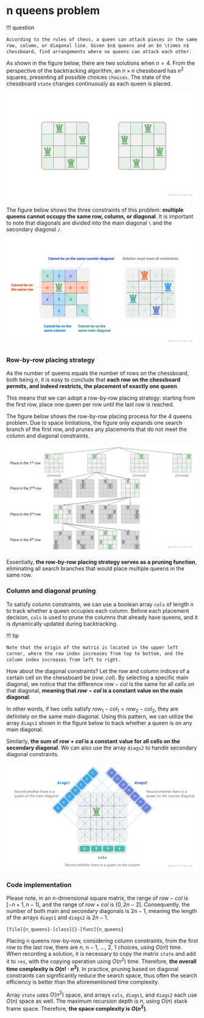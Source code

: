 # n queens problem

!!! question

    According to the rules of chess, a queen can attack pieces in the same row, column, or diagonal line. Given $n$ queens and an $n \times n$ chessboard, find arrangements where no queens can attack each other.

As shown in the figure below, there are two solutions when $n = 4$. From the perspective of the backtracking algorithm, an $n \times n$ chessboard has $n^2$ squares, presenting all possible choices `choices`. The state of the chessboard `state` changes continuously as each queen is placed.

![Solution to the 4 queens problem](n_queens_problem.assets/solution_4_queens.png)

The figure below shows the three constraints of this problem: **multiple queens cannot occupy the same row, column, or diagonal**. It is important to note that diagonals are divided into the main diagonal `\` and the secondary diagonal `/`.

![Constraints of the n queens problem](n_queens_problem.assets/n_queens_constraints.png)

### Row-by-row placing strategy

As the number of queens equals the number of rows on the chessboard, both being $n$, it is easy to conclude that **each row on the chessboard permits, and indeed restricts, the placement of exactly one queen**.

This means that we can adopt a row-by-row placing strategy: starting from the first row, place one queen per row until the last row is reached.

The figure below shows the row-by-row placing process for the 4 queens problem. Due to space limitations, the figure only expands one search branch of the first row, and prunes any placements that do not meet the column and diagonal constraints.

![Row-by-row placing strategy](n_queens_problem.assets/n_queens_placing.png)

Essentially, **the row-by-row placing strategy serves as a pruning function**, eliminating all search branches that would place multiple queens in the same row.

### Column and diagonal pruning

To satisfy column constraints, we can use a boolean array `cols` of length $n$ to track whether a queen occupies each column. Before each placement decision, `cols` is used to prune the columns that already have queens, and it is dynamically updated during backtracking.

!!! tip

    Note that the origin of the matrix is located in the upper left corner, where the row index increases from top to bottom, and the column index increases from left to right.

How about the diagonal constraints? Let the row and column indices of a certain cell on the chessboard be $(row, col)$. By selecting a specific main diagonal, we notice that the difference $row - col$ is the same for all cells on that diagonal, **meaning that $row - col$ is a constant value on the main diagonal**.

In other words, if two cells satisfy $row_1 - col_1 = row_2 - col_2$, they are definitely on the same main diagonal. Using this pattern, we can utilize the array `diags1` shown in the figure below to track whether a queen is on any main diagonal.

Similarly, **the sum of $row + col$ is a constant value for all cells on the secondary diagonal**. We can also use the array `diags2` to handle secondary diagonal constraints.

![Handling column and diagonal constraints](n_queens_problem.assets/n_queens_cols_diagonals.png)

### Code implementation

Please note, in an $n$-dimensional square matrix, the range of $row - col$ is $[-n + 1, n - 1]$, and the range of $row + col$ is $[0, 2n - 2]$. Consequently, the number of both main and secondary diagonals is $2n - 1$, meaning the length of the arrays `diags1` and `diags2` is $2n - 1$.

```src
[file]{n_queens}-[class]{}-[func]{n_queens}
```

Placing $n$ queens row-by-row, considering column constraints, from the first row to the last row, there are $n$, $n-1$, $\dots$, $2$, $1$ choices, using $O(n!)$ time. When recording a solution, it is necessary to copy the matrix `state` and add it to `res`, with the copying operation using $O(n^2)$ time. Therefore, **the overall time complexity is $O(n! \cdot n^2)$**. In practice, pruning based on diagonal constraints can significantly reduce the search space, thus often the search efficiency is better than the aforementioned time complexity.

Array `state` uses $O(n^2)$ space, and arrays `cols`, `diags1`, and `diags2` each use $O(n)$ space as well. The maximum recursion depth is $n$, using $O(n)$ stack frame space. Therefore, **the space complexity is $O(n^2)$**.
